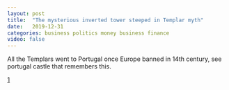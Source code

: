 ```yaml
---
layout: post
title:  "The mysterious inverted tower steeped in Templar myth"
date:   2019-12-31
categories: business politics money business finance
video: false
---
```


All the Templars went to Portugal once Europe banned in 14th century, see portugal castle that remembers this.

[1]

[1]: //www.bbc.com/reel/video/p07r1cbm/the-mysterious-inverted-tower-steeped-in-templar-myth
